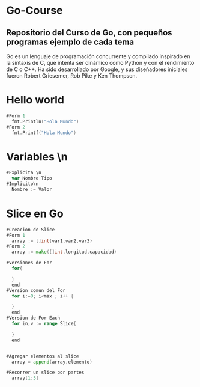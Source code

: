 # Go-Course

## Repositorio del Curso de Go, con pequeños programas ejemplo de cada tema ##

Go es un lenguaje de programación concurrente y compilado inspirado en la sintaxis de C, que intenta ser dinámico como Python y con el rendimiento de C o C++. Ha sido desarrollado por Google, y sus diseñadores iniciales fueron Robert Griesemer, Rob Pike y Ken Thompson.

# Hello world #
```Go
#Form 1
  fmt.Println("Hola Mundo")
#Form 2
  fmt.Printf("Hola Mundo")
```

# Variables \n #
```Go
#Explicita \n
  var Nombre Tipo
#Implicito\n
  Nombre := Valor
```
# Slice en Go #
```Go
#Creacion de Slice
#Form 1
  array := []int{var1,var2,var3}
#Form 2
  array := make([]int,longitud,capacidad)

#Versiones de For
  for{

  }
  end
#Version comun del For
  for i:=0; i<max ; i++ {

  }
  end
#Version de For Each
  for in,v := range Slice{

  }
  end


#Agregar elementos al slice
  array = append(array,elemento)

#Recorrer un slice por partes
  array[1:5]